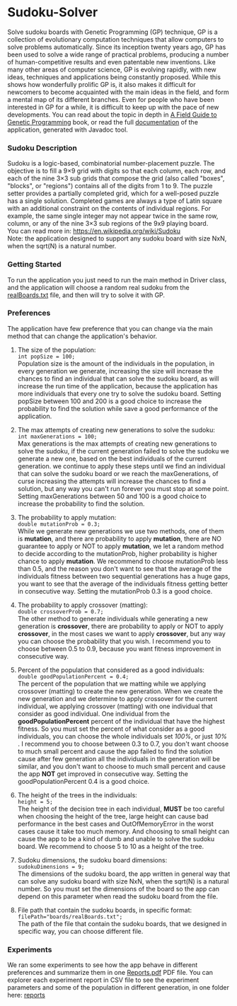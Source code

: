 # Sudoku-Solver
Solve sudoku boards with Genetic Programming (GP) technique, GP is a collection of evolutionary computation techniques
that allow computers to solve problems automatically.
Since its inception twenty years ago, GP has been used to solve a wide range of practical problems,
producing a number of human-competitive results and even patentable new inventions.
Like many other areas of computer science, GP is evolving rapidly, with new ideas, techniques and applications 
being constantly proposed. While this shows how wonderfully prolific GP is, it also makes it difficult for newcomers 
to become acquainted with the main ideas in the field, and form a mental map of its different branches.
Even for people who have been interested in GP for a while, it is difficult to keep up with the pace of new developments.
You can read about the topic in depth in 
[A Field Guide to Genetic Programming](https://www.amazon.com/Field-Guide-Genetic-Programming/dp/1409200736) book,
or read the full [documentation](https://abdulrhmanil.github.io/Sudoku-Solver/) of the application, 
generated with Javadoc tool.

### Sudoku Description
Sudoku is a logic-based, combinatorial number-placement puzzle. The objective is to fill a 9×9 grid with digits so that 
each column, each row, and each of the nine 3×3 sub grids that compose the grid 
(also called "boxes", "blocks", or "regions") contains all of the digits from 1 to 9. 
The puzzle setter provides a partially completed grid, which for a well-posed puzzle has a single solution.
Completed games are always a type of Latin square with an additional constraint on the contents of individual regions.
For example, the same single integer may not appear twice in the same row, column,
or any of the nine 3×3 sub regions of the 9x9 playing board.  
You can read more in: <https://en.wikipedia.org/wiki/Sudoku>  
Note: the application designed to support any sudoku board with size NxN, when the sqrt(N) is a natural number.

### Getting Started  
To run the application you just need to run the main method in Driver class,
and the application will choose a random real sudoku 
from the [realBoards.txt](https://github.com/Abdulrhmanil/Sudoku-Solver/blob/master/boards/realBoards.txt) file,
and then will try to solve it with GP.

### Preferences
The application have few preference that you can change via the main method that can change the application's behavior.

1. The size of the population:  
`int popSize = 100;`  
Population size is the amount of the individuals in the population, in every generation we generate, increasing the size
will increase the chances to find an individual that can solve the sudoku board, as will increase the run time of the
application, because the application has more individuals that every one try to solve the sudoku board.
Setting popSize between 100 and 200 is a good choice to increase the probability to find the solution while
save a good performance of the application.

2. The max attempts of creating new generations to solve the sudoku:  
`int maxGenerations = 100;`  
Max generations is the max attempts of creating new generations to solve the sudoku, if the current generation failed to
solve the sudoku we generate a new one, based on the best individuals of the current generation. we continue to apply
these steps until we find an individual that can solve the sudoku board or we reach the maxGenerations, of curse increasing 
the attempts will increase the chances to find a solution, but any way you can't run forever you must stop at some point.
Setting maxGenerations between 50 and 100 is a good choice to increase the probability to find the solution.

3. The probability to apply mutation:  
`double mutationProb = 0.3;`  
While we generate new generations we use two methods, one of them is **mutation**, and there are probability to
apply **mutation**, there are NO guarantee to apply or NOT to apply **mutation**, we let a random method to decide
according to the mutationProb, higher probability is higher chance to apply **mutation**.
We recommend to choose mutationProb less than 0.5, and the reason you don't want to see that the average of 
the individuals fitness between two sequential generations has a huge gaps, you want to see that the average of
the individuals fitness getting better in consecutive way. Setting the mutationProb 0.3 is a good choice.

4. The probability to apply crossover (matting):  
`double crossoverProb = 0.7;`  
The other method to generate individuals while generating a new generation is **crossover**, there are probability
to apply or NOT to apply **crossover**, in the most cases we want to apply **crossover**, but any way you can choose
the probability that you wish. I recommend you to choose between 0.5 to 0.9, because you want fitness improvement
in consecutive way.

5. Percent of the population that considered as a good individuals:  
`double goodPopulationPercent = 0.4;`  
The percent of the population that we matting while we applying crossover (matting) to create the new generation.
When we create the new generation and we determine to apply crossover for the current individual,
we applying crossover (matting) with one individual that consider as good individual. One individual from the
**goodPopulationPercent** percent of the individual that have the highest fitness. So you must set the percent of what
consider as a good individuals, you can choose the whole individuals set _100%_, or just _10%_ .
I recommend you to choose between 0.3 to 0.7, you don't want choose to much small percent and cause the app failed 
to find the solution cause after few generation all the individuals in the generation will be similar, and you don't 
want to choose to much small percent and cause the app **NOT** get improved in consecutive way. Setting the 
goodPopulationPercent 0.4 is a good choice.

6. The height of the trees in the individuals:  
`height = 5;`   
The height of the decision tree in each individual, **MUST** be too careful when choosing the height of the tree,
large height can cause bad performance in the best cases and OutOfMemoryError in the worst cases cause it take too
much memory. And choosing to small height can cause the app to be a kind of dumb and unable to solve the sudoku board.
We recommend to choose 5 to 10 as a height of the tree.     

7. Sudoku dimensions, the sudoku board dimensions:  
`sudokuDimensions = 9;`     
The dimensions of the sudoku board, the app written in general way that can solve any sudoku board with size NxN,
when the sqrt(N) is a natural number. So you must set the dimensions of the board so the app can depend on this
parameter when read the sudoku board from the file.

8. File path that contain the sudoku boards, in specific format:    
`filePath="boards/realBoards.txt";`     
The path of the file that contain the sudoku boards, that we designed in specific way, you can choose different file.

### Experiments
We ran some experiments to see how the app behave in different preferences and summarize them in one
[Reports.pdf](https://github.com/Abdulrhmanil/Sudoku-Solver/blob/master/experiments/Reports.pdf) PDF file.
You can explorer each experiment report in CSV file to see the experiment parameters and some of the population
in different generation, in one folder here: 
[reports](https://github.com/Abdulrhmanil/Sudoku-Solver/tree/master/experiments/reports)